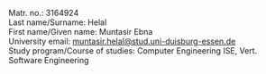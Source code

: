 Matr. no.: 3164924  
Last name/Surname: Helal  
First name/Given name: Muntasir Ebna  
University email: muntasir.helal@stud.uni-duisburg-essen.de  
Study program/Course of studies: Computer Engineering ISE, Vert. Software Engineering
